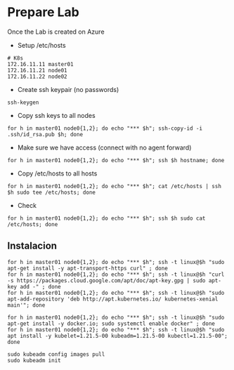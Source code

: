 # Prepare Lab

Once the Lab is created on Azure

  * Setup /etc/hosts

```
# K8s
172.16.11.11 master01
172.16.11.21 node01
172.16.11.22 node02
```

  * Create ssh keypair (no passwords)

```
ssh-keygen
```

  * Copy ssh keys to all nodes

```
for h in master01 node0{1,2}; do echo "*** $h"; ssh-copy-id -i .ssh/id_rsa.pub $h; done
```

  * Make sure we have access (connect with no agent forward)

```
for h in master01 node0{1,2}; do echo "*** $h"; ssh $h hostname; done
```

  * Copy /etc/hosts to all hosts

```
for h in master01 node0{1,2}; do echo "*** $h"; cat /etc/hosts | ssh $h sudo tee /etc/hosts; done
```

  * Check

```
for h in master01 node0{1,2}; do echo "*** $h"; ssh $h sudo cat /etc/hosts; done
```

## Instalacion

```
for h in master01 node0{1,2}; do echo "*** $h"; ssh -t linux@$h "sudo apt-get install -y apt-transport-https curl" ; done
for h in master01 node0{1,2}; do echo "*** $h"; ssh -t linux@$h "curl -s https://packages.cloud.google.com/apt/doc/apt-key.gpg | sudo apt-key add -" ; done
for h in master01 node0{1,2}; do echo "*** $h"; ssh -t linux@$h "sudo apt-add-repository 'deb http://apt.kubernetes.io/ kubernetes-xenial main'"; done

for h in master01 node0{1,2}; do echo "*** $h"; ssh -t linux@$h "sudo apt-get install -y docker.io; sudo systemctl enable docker" ; done
for h in master01 node0{1,2}; do echo "*** $h"; ssh -t linux@$h "sudo apt install -y kubelet=1.21.5-00 kubeadm=1.21.5-00 kubectl=1.21.5-00"; done

sudo kubeadm config images pull
sudo kubeadm init
```

